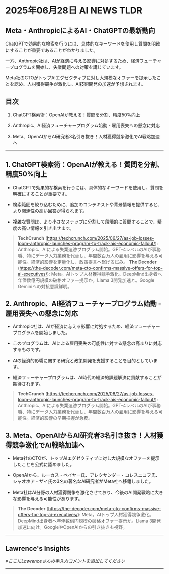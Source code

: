 # 2025年06月28日 AI NEWS TLDR

## Meta・AnthropicによるAI・ChatGPTの最新動向

ChatGPTで効果的な検索を行うには、具体的なキーワードを使用し質問を明確にすることが重要であることがわかりました。

一方、Anthropic社は、AIが経済に与える影響に対処するため、経済フューチャープログラムを開始し、失業問題への対策を講じています。

Meta社のCTOがトップAIエグゼクティブに対し大規模なオファーを提示したことを認め、人材獲得競争が激化し、AI技術開発の加速が予想されます。

## 目次

1. ChatGPT検索術：OpenAIが教える！質問を分割、精度50%向上

2. Anthropic、AI経済フューチャープログラム始動 - 雇用喪失への懸念に対応

3. Meta、OpenAIからAI研究者3名引き抜き！人材獲得競争激化でAI戦略加速へ

---

## 1. ChatGPT検索術：OpenAIが教える！質問を分割、精度50%向上

- ChatGPTで効果的な検索を行うには、具体的なキーワードを使用し、質問を明確にすることが重要です。

- 検索範囲を絞り込むために、追加のコンテキストや背景情報を提供すると、より関連性の高い回答が得られます。

- 複雑な質問は、より小さなステップに分割して段階的に質問することで、精度の高い情報を引き出せます。

> **TechCrunch** (https://techcrunch.com/2025/06/27/as-job-losses-loom-anthropic-launches-program-to-track-ais-economic-fallout/): Anthropic、AIによる失業追跡プログラム開始。GPT-4レベルのAIが事務職、特にデータ入力業務を代替し、年間数百万人の雇用に影響を与える可能性。経済的影響を定量化し、政策提言へ繋げる試み。
> **The Decoder** (https://the-decoder.com/meta-cto-confirms-massive-offers-for-top-ai-executives/): Meta。AIトップ人材獲得競争激化。DeepMind出身者へ年俸数億円規模の破格オファー提示か。Llama 3開発加速と。Google Geminiへの対抗意識鮮明。

## 2. Anthropic、AI経済フューチャープログラム始動 - 雇用喪失への懸念に対応

- Anthropic社は、AIが経済に与える影響に対処するため、経済フューチャープログラムを開始しました。

- このプログラムは、AIによる雇用喪失の可能性に対する懸念の高まりに対応するものです。

- AIの経済的影響に関する研究と政策開発を支援することを目的としています。

- 経済フューチャープログラムは、AI時代の経済的課題解決に貢献することが期待されます。

> **TechCrunch** (https://techcrunch.com/2025/06/27/as-job-losses-loom-anthropic-launches-program-to-track-ais-economic-fallout/): Anthropic、AIによる失業追跡プログラム開始。GPT-4レベルのAIが事務職、特にデータ入力業務を代替し、年間数百万人の雇用に影響を与える可能性。経済的影響の早期把握が急務。

## 3. Meta、OpenAIからAI研究者3名引き抜き！人材獲得競争激化でAI戦略加速へ

- Meta社のCTOが、トップAIエグゼクティブに対し大規模なオファーを提示したことを公式に認めました。

- OpenAIから、ルーカス・ベイヤー氏、アレクサンダー・コレスニコフ氏、シャオホア・ザイ氏の3名の著名なAI研究者がMeta社へ移籍しました。

- Meta社はAI分野の人材獲得競争を激化させており、今後のAI開発戦略に大きな影響を与える可能性があります。

> **The Decoder** (https://the-decoder.com/meta-cto-confirms-massive-offers-for-top-ai-executives/): Meta。AIトップ人材獲得競争激化。DeepMind出身者へ年俸数億円規模の破格オファー提示か。Llama 3開発加速に向け。GoogleやOpenAIからの引き抜きも視野。

---

## Lawrence's Insights

*※ここにLawrenceさんの手入力コメントを追加してください*

---

